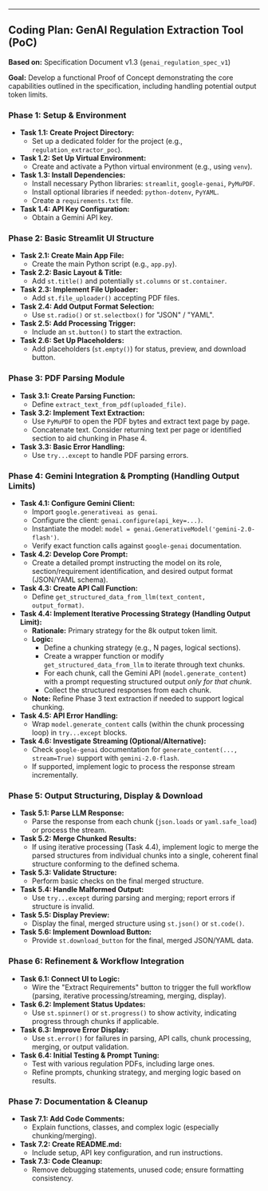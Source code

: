 ---

## Coding Plan: GenAI Regulation Extraction Tool (PoC)

**Based on:** Specification Document v1.3 (`genai_regulation_spec_v1`)

**Goal:** Develop a functional Proof of Concept demonstrating the core capabilities outlined in the specification, including handling potential output token limits.

### Phase 1: Setup & Environment

* **Task 1.1: Create Project Directory:**
    * Set up a dedicated folder for the project (e.g., `regulation_extractor_poc`).
* **Task 1.2: Set Up Virtual Environment:**
    * Create and activate a Python virtual environment (e.g., using `venv`).
* **Task 1.3: Install Dependencies:**
    * Install necessary Python libraries: `streamlit`, `google-genai`, `PyMuPDF`.
    * Install optional libraries if needed: `python-dotenv`, `PyYAML`.
    * Create a `requirements.txt` file.
* **Task 1.4: API Key Configuration:**
    * Obtain a Gemini API key.

### Phase 2: Basic Streamlit UI Structure

* **Task 2.1: Create Main App File:**
    * Create the main Python script (e.g., `app.py`).
* **Task 2.2: Basic Layout & Title:**
    * Add `st.title()` and potentially `st.columns` or `st.container`.
* **Task 2.3: Implement File Uploader:**
    * Add `st.file_uploader()` accepting PDF files.
* **Task 2.4: Add Output Format Selection:**
    * Use `st.radio()` or `st.selectbox()` for "JSON" / "YAML".
* **Task 2.5: Add Processing Trigger:**
    * Include an `st.button()` to start the extraction.
* **Task 2.6: Set Up Placeholders:**
    * Add placeholders (`st.empty()`) for status, preview, and download button.

### Phase 3: PDF Parsing Module

* **Task 3.1: Create Parsing Function:**
    * Define `extract_text_from_pdf(uploaded_file)`.
* **Task 3.2: Implement Text Extraction:**
    * Use `PyMuPDF` to open the PDF bytes and extract text page by page.
    * Concatenate text. Consider returning text per page or identified section to aid chunking in Phase 4.
* **Task 3.3: Basic Error Handling:**
    * Use `try...except` to handle PDF parsing errors.

### Phase 4: Gemini Integration & Prompting (Handling Output Limits)

* **Task 4.1: Configure Gemini Client:**
    * Import `google.generativeai as genai`.
    * Configure the client: `genai.configure(api_key=...)`.
    * Instantiate the model: `model = genai.GenerativeModel('gemini-2.0-flash')`.
    * Verify exact function calls against `google-genai` documentation.
* **Task 4.2: Develop Core Prompt:**
    * Create a detailed prompt instructing the model on its role, section/requirement identification, and desired output format (JSON/YAML schema).
* **Task 4.3: Create API Call Function:**
    * Define `get_structured_data_from_llm(text_content, output_format)`.
* **Task 4.4: Implement Iterative Processing Strategy (Handling Output Limit):**
    * **Rationale:** Primary strategy for the 8k output token limit.
    * **Logic:**
        * Define a chunking strategy (e.g., N pages, logical sections).
        * Create a wrapper function or modify `get_structured_data_from_llm` to iterate through text chunks.
        * For each chunk, call the Gemini API (`model.generate_content`) with a prompt requesting structured output *only for that chunk*.
        * Collect the structured responses from each chunk.
    * **Note:** Refine Phase 3 text extraction if needed to support logical chunking.
* **Task 4.5: API Error Handling:**
    * Wrap `model.generate_content` calls (within the chunk processing loop) in `try...except` blocks.
* **Task 4.6: Investigate Streaming (Optional/Alternative):**
    * Check `google-genai` documentation for `generate_content(..., stream=True)` support with `gemini-2.0-flash`.
    * If supported, implement logic to process the response stream incrementally.

### Phase 5: Output Structuring, Display & Download

* **Task 5.1: Parse LLM Response:**
    * Parse the response from each chunk (`json.loads` or `yaml.safe_load`) or process the stream.
* **Task 5.2: Merge Chunked Results:**
    * If using iterative processing (Task 4.4), implement logic to merge the parsed structures from individual chunks into a single, coherent final structure conforming to the defined schema.
* **Task 5.3: Validate Structure:**
    * Perform basic checks on the final merged structure.
* **Task 5.4: Handle Malformed Output:**
    * Use `try...except` during parsing and merging; report errors if structure is invalid.
* **Task 5.5: Display Preview:**
    * Display the final, merged structure using `st.json()` or `st.code()`.
* **Task 5.6: Implement Download Button:**
    * Provide `st.download_button` for the final, merged JSON/YAML data.

### Phase 6: Refinement & Workflow Integration

* **Task 6.1: Connect UI to Logic:**
    * Wire the "Extract Requirements" button to trigger the full workflow (parsing, iterative processing/streaming, merging, display).
* **Task 6.2: Implement Status Updates:**
    * Use `st.spinner()` or `st.progress()` to show activity, indicating progress through chunks if applicable.
* **Task 6.3: Improve Error Display:**
    * Use `st.error()` for failures in parsing, API calls, chunk processing, merging, or output validation.
* **Task 6.4: Initial Testing & Prompt Tuning:**
    * Test with various regulation PDFs, including large ones.
    * Refine prompts, chunking strategy, and merging logic based on results.

### Phase 7: Documentation & Cleanup

* **Task 7.1: Add Code Comments:**
    * Explain functions, classes, and complex logic (especially chunking/merging).
* **Task 7.2: Create README.md:**
    * Include setup, API key configuration, and run instructions.
* **Task 7.3: Code Cleanup:**
    * Remove debugging statements, unused code; ensure formatting consistency.
